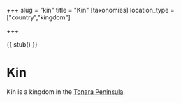 +++
slug = "kin"
title = "Kin"
[taxonomies]
location_type = ["country","kingdom"]

+++

{{ stub() }}

# Kin 

Kin is a kingdom in the [Tonara Peninsula](@/locations/tonara-peninsula.md).